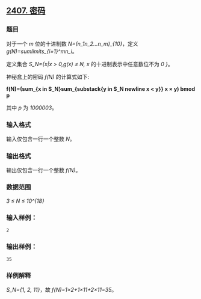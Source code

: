 ## [2407. 密码](https://www.acwing.com/problem/content/2409/)

### 题目

对于一个 *m* 位的十进制数 *N=(n_1n_2…n_m)_{10}*，定义 *g(N)=sumlimits_{i=1}^mn_i*。

定义集合 *S_N={x|x > 0,g(x) ≤ N, x* 的十进制表示中任意数位不为 *0 }*。

神秘盒上的密码 *f(N)* 的计算式如下:

**f(N)=(sum_{x in S_N}sum_{substack{y in S_N newline x < y}} x × y) bmod p**

其中 *p* 为 *1000003*。

### 输入格式

输入仅包含一行一个整数 *N*。

### 输出格式

输出仅包含一行一个整数 *f(N)*。

### 数据范围

*3 ≤ N ≤ 10^{18}*

### 输入样例：

```
2
```

### 输出样例：

```
35
```

### 样例解释

*S_N={1, 2, 11}*，故 *f(N)=1×2+1×11+2×11=35*。
